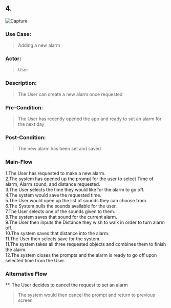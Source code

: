## 4.

![Capture](https://user-images.githubusercontent.com/82850976/140677188-a81b357b-4b14-41ae-a48c-23bc7647f84d.PNG)

### Use Case: 
>Adding a new alarm
### Actor: 
>User
### Description: 
>The User can create a new alarm once requested
### Pre-Condition: 
>The User has recently opened the app and ready to set an alarm for the next day
### Post-Condition: 
>The new alarm has been set and saved
### Main-Flow
1.The User has requested to make a new alarm.\
2.The system has opened up the prompt for the user to select Time of alarm, Alarm sound, and distance requested.\
3.The User selects the time they would like for the alarm to go off.\
4.The system would save the requested time.\
5.The User would open up the list of sounds they can choose from.\
6.The System pulls the sounds available for the user.\
7.The User selects one of the sounds given to them.\
8.The system saves that sound for the current alarm.\
9.The User then inputs the Distance they wish to walk in order to turn alarm off.\
10.The system saves that distance into the alarm.\
11.The User then selects save for the system.\
11.The system takes all three requested objects and combines them to finish the alarm.\
12.The system closes the prompts and the alarm is ready to go off upon selected time from the User.
### Alternative Flow
**. The User decides to cancel the request to set an alarm
>The system would then cancel the prompt and return to previous screen